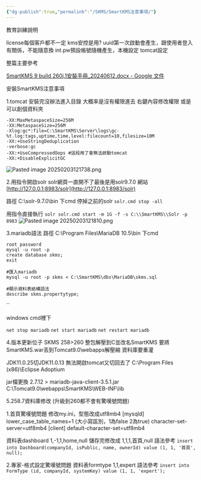 ```yaml
---
{"dg-publish":true,"permalink":"/SKMS/SmartKMS注意事項/"}
---
```



教育訓練說明

license每個客戶都不一定
kms安控是用?
uuid第一次啟動會產生，跟使用者登入有關係，不能隨意換
int.pw預設帳號隨機產生，本機設定 
tomcat設定

整篇主要參考

[SmartKMS 9 build 260j.1安裝手冊_20240612.docx - Google 文件](https://docs.google.com/document/d/1M28mVjX1tq1-KhHG0q-LlSj3Nz2yIprj/edit)

安裝SmartKMS注意事項

1.tomcat
安裝完沒辦法進入目錄
大概率是沒有權限進去
右鍵內容修改權限
或是可以創個資料夾

```
-XX:MaxMetaspaceSize=256M
-XX:MetaspaceSize=256M
-Xlog:gc*:file=C:\SmartKMS\Server\logs\gc-%t.log:tags,uptime,time,level:filecount=10,filesize=10M
-XX:+UseStringDeduplication
-verbose:gc
-XX:+UseCompressedOops #這段用了會無法啟動tomcat
-XX:+DisableExplicitGC
```
![Pasted image 20250203121738.png](/img/user/img/Pasted%20image%2020250203121738.png)

2.用指令開啟solr solr網頁一直開不了最後是用solr9.7.0 網站 [http://127.0.0.1:8983/solr](http://127.0.0.1:8983/solr)

路徑 C:\solr-9.7.0\bin 下cmd
停掉之前的solr
`solr.cmd stop -all`

用指令直接執行
`solr solr.cmd start -m 1G -f -s C:\\SmartKMS\\Solr -p 8983`
![Pasted image 20250203121810.png](/img/user/img/Pasted%20image%2020250203121810.png)

3.mariadb語法 路徑 C:\Program Files\MariaDB 10.5\bin 下cmd
```
root password
mysql -u root -p
create database skms;
exit

#匯入mariadb
mysql -u root -p skms < C:\SmartKMS\dbs\MariaDB\skms.sql

#顯示資料表結構語法
describe skms.propertytype;
```
``

windows cmd裡下

`net stop mariadb`
`net start mariadb`
`net restart mariadb`

4.版本更新位子
SKMS 258>260 整包解壓到C並改名SmartKMS
要將SmartKMS.war丟到Tomcat9.0\webapps解壓縮
資料庫要重灌

JDK11.0.25切JDK11.0.13 無法開啟tomcat又切回去了
C:\Program Files (x86)\Eclipse Adoptium

jar檔更換
2.7.12 > mariadb-java-client-3.5.1.jar 
C:\Tomcat9.0\webapps\SmartKMS\WEB-INF\lib

5.258.7資料庫修改 (升級到260都不會有驚嘆號問題)

1.首頁驚嘆號問題
修改my.ini，型態改成utf8mb4
[mysqld] 
lower_case_table_names=1 (大小寫區別，1為false 2為true) character-set-server=utf8mb4
[client] 
default-character-set=utf8mb4

資料表dashboard
1,-1,1,home,null 
儲存完修改成 1,1,1,首頁,null 
語法參考 
`insert into Dashboard(companyId, isPublic, name, ownerId) value (1, 1, '首頁', null);`

2.專家-格式設定驚嘆號問題
資料表formtype
1,1,expert
語法參考
`insert into FormType (id, companyId, systemKey) value (1, 1, 'expert');`